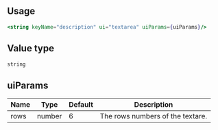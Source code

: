 ## Usage

```jsx
<string keyName="description" ui="textarea" uiParams={uiParams}/>
```

<!-- STORY -->

## Value type

```js
string
```
## uiParams

<table>
  <thead>
    <tr>
      <th>Name</th>
      <th>Type</th>
      <th>Default</th>
      <th>Description</th>
    </tr>
  </thead>
  <tbody>
    <tr>
      <td>rows</td>
      <td>number</td>
      <td>6</td>
      <td>The rows numbers of the textare.</td>
    </tr>
  </tbody>
</table>